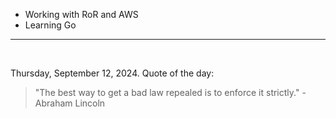 - Working with RoR and AWS
- Learning Go

---

<br>

<!-- quote_marker -->
Thursday, September 12, 2024. Quote of the day:

> "The best way to get a bad law repealed is to enforce it strictly." - Abraham Lincoln
